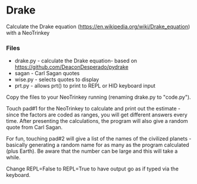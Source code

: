 # Drake
Calculate the Drake equation (https://en.wikipedia.org/wiki/Drake_equation) with a NeoTrinkey 

### Files
* drake.py - calculate the Drake equation- based on https://github.com/DeaconDesperado/pydrake
* sagan - Carl Sagan quotes
* wise.py - selects quotes to display
* prt.py - allows prt() to print to REPL or HID keyboard input

Copy the files to your NeoTrinkey running (renaming drake.py to "code.py").

Touch pad#1 for the NeoTrinkey to calculate and print out the estimate - since the factors are coded as ranges, you will get different answers every time. After presenting the calculations, the program will also give a random quote from Carl Sagan.

For fun, touching pad#2 will give a list of the names of the civilized planets - basically generating a random name for as many as the program calculated (plus Earth). Be aware that the number can be large and this will take a while.

Change REPL=False to REPL=True to have output go as if typed via the keyboard. 
